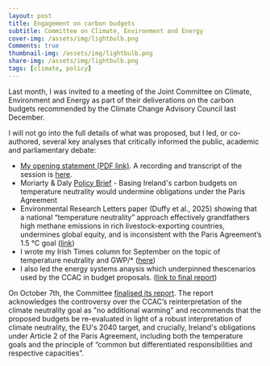 ```yaml
---
layout: post
title: Engagement on carbon budgets
subtitle: Committee on Climate, Environment and Energy 
cover-img: /assets/img/lightbulb.png
Comments: true
thumbnail-img: /assets/img/lightbulb.png
share-img: /assets/img/lightbulb.png
tags: [climate, policy]
---
```


Last month, I was invited to a meeting of the Joint Committee on Climate, Environment and Energy as part of their deliverations on the carbon budgets recommended by the Climate Change Advisory Council last December. 

I will not go into the full details of what was proposed, but I led, or co-authored, several key analyses that critically informed the public, academic and parliamentary debate:

- [My opening statement (PDF link)](https://data.oireachtas.ie/ie/oireachtas/committee/dail/34/joint_committee_on_climate_environment_and_energy/submissions/2025/2025-09-17_opening-statement-prof-hannah-e-daly-professor-in-sustainable-energy-and-energy-systems-modelling-ucc_en.pdf). A recording and transcript of the session is [here](https://www.oireachtas.ie/en/debates/debate/joint_committee_on_climate_environment_and_energy/2025-09-17/). 
- Moriarty & Daly [Policy Brief](https://zenodo.org/records/17120229) - Basing Ireland's carbon budgets on temperature neutrality would undermine obligations under the Paris Agreement
- Environmental Research Letters paper (Duffy et al., 2025) showing that a national “temperature neutrality” approach effectively grandfathers high methane emissions in rich livestock-exporting countries, undermines global equity, and is inconsistent with the Paris Agreement’s 1.5 °C goal ([link](https://iopscience.iop.org/article/10.1088/1748-9326/adf12d))
- I wrote my Irish Times column for September on the topic of temperature neutrality and GWP/* ([here](https://www.irishtimes.com/environment/climate-crisis/2025/09/04/why-no-additional-warming-is-a-dangerous-climate-loophole/))
- I also led the energy systems anaysis which underpinned thescenarios used by the CCAC in  budget proposals. ([link to final report](https://www.climatecouncil.ie/media/CBWG%20Report%20TIMES-Ireland%20Model.pdf))


On October 7th, the Committee [finalised its report](https://data.oireachtas.ie/ie/oireachtas/committee/dail/34/joint_committee_on_climate_environment_and_energy/reports/2025/2025-10-06_report-on-the-proposed-carbon-budgets_en.pdf). The report acknowledges the controversy over the CCAC’s reinterpretation of the climate neutrality goal as "no additional warming" and recommends that the proposed budgets be re-evaluated in light of a robust interpretation of climate neutrality, the EU's 2040 target, and crucially, Ireland's obligations under Article 2 of the Paris Agreement, including both the temperature goals and the principle of “common but differentiated responsibilities and respective
capacities”.